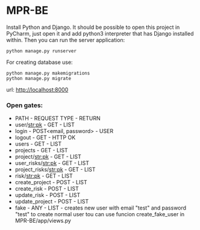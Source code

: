 # MPR-BE

Install Python and Django. It should be possible to open this project in PyCharm, just open it and add python3
interpreter that has Django installed within. Then you can run the server application:

```
python manage.py runserver
```

For creating database use:
```
python manage.py makemigrations
python manage.py migrate 
```

url: <http://localhost:8000>


### Open gates:
- PATH - REQUEST TYPE - RETURN
- user/<str:pk> - GET - LIST<USER>
- login - POST<email, password> - USER
- logout - GET - HTTP OK
- users - GET - LIST<USER>
- projects - GET - LIST<PROJECT>
- project/<str:pk> - GET - LIST<PROJECT>
- user_risks/<str:pk> - GET - LIST<RISK>
- project_risks/<str:pk> - GET - LIST<RISK>
- risk/<str:pk> - GET - LIST<RISK>
- create_project - POST<PROJECT> - LIST<PROJECT>
- create_risk - POST<RISK> - LIST<RISK> 
- update_risk - POST<RISK> - LIST<RISK>
- update_project - POST<PROJECT> - LIST<PROJECT>
- fake - ANY - LIST<USER> - creates new user with email "test" and password "test" to create normal user tou can use 
funcion create_fake_user in MPR-BE/app/views.py

